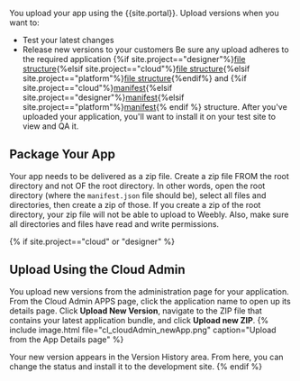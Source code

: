You upload your app using the {{site.portal}}. Upload versions when you want to:
* Test your latest changes
* Release new versions to your customers
Be sure any upload adheres to the required  application {%if site.project=="designer"%}[file structure](ds_apps_element_folders.html){%elsif site.project=="cloud"%}[file structure](cl_apps_element_folders.html){%elsif site.project=="platform"%}[file structure](pf_apps_element_folders.html){%endif%} and {%if site.project=="cloud"%}[manifest](cl_apps_manifest.html){%elsif site.project=="designer"%}[manifest](ds_apps_manifest.html){%elsif site.project=="platform"%}[manifest](pf_apps_manifest.html){% endif %} structure.
After you've uploaded your application, you'll want to install it on your test site to view and QA it.<!--todo: add link-->

## Package Your App
​Your app needs to be delivered as a zip file. Create a zip file FROM the root directory and not OF the root directory. In other words, open the root directory (where the `manifest.json` file should be), select all files and directories, then create a zip of those. If you create a zip of the root directory, your zip file will not be able to upload to Weebly. Also, make sure all directories and files have read and write permissions.

{% if site.project=="cloud" or "designer" %}
## Upload Using the Cloud Admin

You upload new versions from the administration page for your application. From the <a data-container="body" data-toggle="popover" data-content="{{site.data.glossary.Cloud_Admin}}">Cloud Admin</a> APPS page, click the application name to open up its details page. Click **Upload New Version**, navigate to the ZIP file that contains your latest application bundle, and click **Upload new ZIP**.
{% include image.html file="cl_cloudAdmin_newApp.png" caption="Upload from the App Details page" %}

Your new version appears in the Version History area. From here, you can change the status and install it to the development site.
{% endif %}
